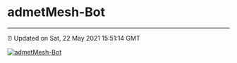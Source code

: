 # admetMesh-Bot
---
⏰ Updated on Sat, 22 May 2021 15:51:14 GMT

[![admetMesh-Bot](https://github.com/kotori-y/admetMesh-bot/actions/workflows/main.yml/badge.svg)](https://github.com/kotori-y/admetMesh-bot/actions/workflows/main.yml)
